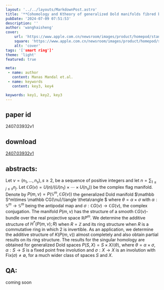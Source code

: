 ```yaml
---
layout: '../../layouts/MarkdownPost.astro'
title: '**Cohomology and Ktheory of generalized Dold manifolds fibred by complex flag manifolds**'
pubDate: '2024-07-09 07:51:53'
description: ''
author: 'wanghaisheng'
cover:
    url: 'https://www.apple.com.cn/newsroom/images/product/homepod/standard/Apple-HomePod-hero-230118_big.jpg.large_2x.jpg'
    square: 'https://www.apple.com.cn/newsroom/images/product/homepod/standard/Apple-HomePod-hero-230118_big.jpg.large_2x.jpg'
    alt: 'cover'
tags: '['smart ring']' 
theme: 'light'
featured: true

meta:
 - name: author
   content: Manas Mandal et.al.
 - name: keywords
   content: key3, key4

keywords: key1, key2, key3
---
```


## paper id
2407.03932v1
## download
[2407.03932v1](http://arxiv.org/abs/2407.03932v1)
## abstracts:
Let $\nu=(n_1,\ldots, n_s), s\ge 2,$ be a sequence of positive integers and let $n=\sum_{1\le j\le s}n_j$. Let $\mathbb CG(\nu)=U(n)/(U(n_1)\times \cdots\times U(n_s))$ be the complex flag manifold. Denote by $P(m,\nu)=P(\mathbb S^m,\mathbb CG(\nu))$ the generalized Dold manifold $\mathbb S^m\times \mathbb CG(\nu)/\langle \theta\rangle $ where $\theta=\alpha\times \sigma$ with $\alpha:\mathbb S^m\to \mathbb S^m$ being the antipodal map and $\sigma:\mathbb CG(\nu)\to \mathbb CG(\nu)$, the complex conjugation. The manifold $P(m,\nu)$ has the structure of a smooth $\mathbb CG(\nu)$-bundle over the real projective space $\mathbb RP^m.$ We determine the additive structure of $H^*(P(m,\nu);R)$ when $R=\mathbb Z$ and its ring structure when $R$ is a commutative ring in which $2$ is invertible. As an application, we determine the additive structure of $K(P(m,\nu))$ almost completely and also obtain partial results on its ring structure. The results for the singular homology are obtained for generalized Dold spaces $P(S,X)=S\times X/\langle \theta\rangle$, where $\theta=\alpha\times \sigma$, $\alpha:S\to S$ is a fixed point free involution and $\sigma:X\to X$ is an involution with $\mathrm{Fix}(\sigma)\ne \emptyset,$ for a much wider class of spaces $S$ and $X$.
## QA:
coming soon
